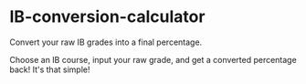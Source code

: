 # IB-conversion-calculator
Convert your raw IB grades into a final percentage.

Choose an IB course, input your raw grade, and get a converted percentage back! It's that simple!
